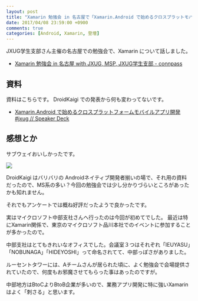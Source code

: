 ```yaml
---
layout: post
title: "Xamarin 勉強会 in 名古屋で「Xamarin.Android で始めるクロスプラットモバイルアプリ開発」という話をしました"
date: 2017/04/08 23:59:00 +0900
comments: true
categories: [Android, Xamarin, 登壇]
---
```

JXUG学生支部さん主催の名古屋での勉強会で、Xamarin について話しました。

<!--more-->

* [Xamarin 勉強会 in 名古屋 with JXUG, MSP, JXUG学生支部 - connpass](https://jxug.connpass.com/event/52683/)

## 資料

資料はこちらです。 DroidKaigi での発表から何も変わってないです。

* [Xamarin.Android で始めるクロスプラットフォームモバイルアプリ開発 #jxug // Speaker Deck](https://speakerdeck.com/amay077/xamarin-dot-android-teshi-merukurosuhuratutohuomumohairuahurikai-fa-number-jxug)

## 感想とか

サブウェイおいしかったです。

![](https://dl.dropboxusercontent.com/u/264530/qiita/had_a_session_about_xamarin_android_in_jxug_nagoya_01.png)

DroidKaigi はバリバリの Androidネイティブ開発者揃いの場で、それ用の資料だったので、MS系の多い？今回の勉強会では少し分かりづらいところがあったかも知れません。

それでもアンケートでは概ね好評だったようで良かったです。

実はマイクロソフト中部支社さんへ行ったのは今回が初めてでした。
最近は特にXamarin関係で、東京のマイクロソフト品川本社でのイベントに参加することが多かったので。

中部支社はとてもきれいなオフィスでした。会議室３つはそれぞれ「IEUYASU」「NOBUNAGA」「HIDEYOSHI」って命名されてて、中部っぽさがありました。

ルーセントタワーには、Aチームさんが居られた頃に、よく勉強会で会場提供されていたので、何度もお邪魔させてもらった事はあったのですが。

中部地方はBtoCよりBtoB企業が多いので、業務アプリ開発に特に強いXamarinはよく「刺さる」と思います。
